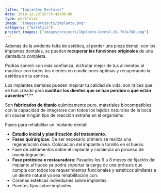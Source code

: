 ```yaml
---
title: "Implantes Dentales"
date: 2019-12-23T20:56:42+06:00
type: portfolio
image: "images/projects/implante.png"
category: ["Estética"]
project_images: ["images/projects/Implante-Dental-01-768x768.png"]
---
```



Además de la evidente falta de estética, al perder una pieza dental; con los implantes dentales, se pueden **recuperar las funciones originales** de una dentadura completa.

Podrás sonreír con más confianza, disfrutar mejor de tus alimentos al masticar con todos tus dientes en condiciones óptimas y recuperando la estética en tu sonrisa.

Los implantes dentales pueden mejorar tu calidad de vida, son raíces que se han creado para **sustituir los dientes que se han perdido o que están ausentes****.**

Son **fabricados de titanio** químicamente puro, materiales biocompatibles con la capacidad de integrarse con todos los tejidos naturales de la boca sin causar ningún tipo de reacción extraña en el organismo.

Fases para rehabilitar un implante dental:

- **Estudio inicial y planificación del tratamiento**.
- **Fases quirúrgicas**: De ser necesario primero se realiza una regeneración ósea. Colocación del implante o tornillo en el hueso.
- Fase de aditamentos sobre el implante y comienza un proceso de oseointegración.
- **Fase protésica o restauradora**: Pasados los 6 u 8 meses de fijación del implante al hueso ya podrá soportar la carga de una prótesis que cumpla con todos los requerimientos funcionales y estéticos similares a un diente natural ya sea rehabilitación con:
- Coronas estéticas individuales sobre implantes.
- Puentes fijos sobre implantes.
